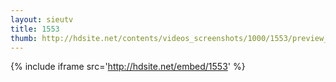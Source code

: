 ```yaml
---
layout: sieutv
title: 1553
thumb: http://hdsite.net/contents/videos_screenshots/1000/1553/preview_360p.mp4.jpg
---
```

{% include iframe src='http://hdsite.net/embed/1553' %}
 
